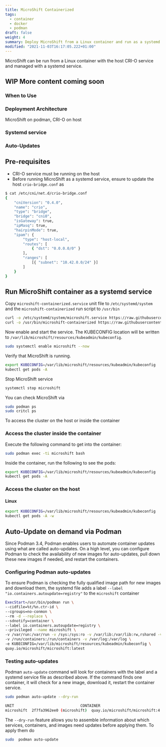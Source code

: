```yaml
---
title: MicroShift Containerized
tags:
  - container
  - docker
  - podman
draft: false
weight: 4
summary: Deploy MicroShift from a Linux container and run as a systemd service.
modified: "2021-11-03T16:17:05.222+01:00"
---
```


MicroShift can be run from a Linux container with the host CRI-O service and managed with a systemd service.

## WIP More content coming soon

### When to Use

### Deployment Architecture

MicroShift on podman, CRI-O on host

### Systemd service

### Auto-Updates

## Pre-requisites

- CRI-O service must be running on the host
- Before running MicroShift as a systemd service, ensure to update the host `crio-bridge.conf` as

```bash
$ cat /etc/cni/net.d/crio-bridge.conf
{
    "cniVersion": "0.4.0",
    "name": "crio",
    "type": "bridge",
    "bridge": "cni0",
    "isGateway": true,
    "ipMasq": true,
    "hairpinMode": true,
    "ipam": {
        "type": "host-local",
        "routes": [
            { "dst": "0.0.0.0/0" }
        ],
        "ranges": [
            [{ "subnet": "10.42.0.0/24" }]
        ]
    }
}
```

## Run MicroShift container as a systemd service

Copy `microshift-containerized.service` unit file to `/etc/systemd/system` and the `microshift-containerized` run script to `/usr/bin`

```bash
curl -o /etc/systemd/system/microshift.service https://raw.githubusercontent.com/redhat-et/microshift/main/packaging/systemd/microshift-containerized.service
curl -o /usr/bin/microshift-containerized https://raw.githubusercontent.com/redhat-et/microshift/main/packaging/systemd/microshift-containerized
```

Now enable and start the service. The KUBECONFIG location will be written to `/var/lib/microshift/resources/kubeadmin/kubeconfig`.

```bash
sudo systemctl enable microshift --now
```

Verify that MicroShift is running.

```sh
export KUBECONFIG=/var/lib/microshift/resources/kubeadmin/kubeconfig
kubectl get pods -A
```

Stop MicroShift service

```bash
systemctl stop microshift
```

You can check MicroShift via

```bash
sudo podman ps
sudo critcl ps
```

To access the cluster on the host or inside the container

### Access the cluster inside the container

Execute the following command to get into the container:

```bash
sudo podman exec -ti microshift bash
```

Inside the container, run the following to see the pods:

```bash
export KUBECONFIG=/var/lib/microshift/resources/kubeadmin/kubeconfig
kubectl get pods -A
```

### Access the cluster on the host

#### Linux

```bash
export KUBECONFIG=/var/lib/microshift/resources/kubeadmin/kubeconfig
kubectl get pods -A -w
```

## Auto-Update on demand via Podman

Since Podman 3.4, Podman enables users to automate container updates using what are called auto-updates. On a high level, you can configure Podman to check the availability of new images for auto-updates, pull down these new images if needed, and restart the containers.

### Configuring Podman auto-updates

To ensure Podman is checking the fully qualified image path for new images and download them, the systemd file adds a label `--label "io.containers.autoupdate=registry"` to the `microshift` container

```bash
ExecStart=/usr/bin/podman run \
--cidfile=%t/%n.ctr-id \
--cgroups=no-conmon \
--rm -d --replace \
--sdnotify=container \
--label io.containers.autoupdate=registry \
--privileged --name microshift \
-v /var/run:/var/run -v /sys:/sys:ro -v /var/lib:/var/lib:rw,rshared -v /lib/modules:/lib/modules -v /etc:/etc\
-v /run/containers:/run/containers -v /var/log:/var/log \
-e KUBECONFIG=/var/lib/microshift/resources/kubeadmin/kubeconfig \
quay.io/microshift/microshift:latest
```

### Testing auto-updates

Podman `auto-update` command will look for containers with the label and a systemd service file as described above. If the command finds one container, it will check for a new image, download it, restart the container service.

```bash
sudo podman auto-update --dry-run

UNIT                              CONTAINER                                IMAGE                                                                           POLICY      UPDATED
microshift  2f7fa3962ee0 (microshift)  quay.io/microshift/microshift:4.7.0-0.microshift-2021-08-31-224727-linux-amd64  registry    false

```

The `--dry-run` feature allows you to assemble information about which services, containers, and images need updates before applying them. To apply them do

```bash
sudo  podman auto-update
```
